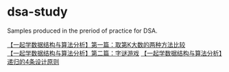 # dsa-study
Samples produced in the preriod of practice for DSA.

<a href = "https://blog.csdn.net/m0_48179608/article/details/114523105?spm=1001.2014.3001.5502">【一起学数据结构与算法分析】第一篇：取第K大数的两种方法比较</a><br>
<a href = "https://blog.csdn.net/m0_48179608/article/details/114577022?spm=1001.2014.3001.5502">【一起学数据结构与算法分析】第二篇：字谜游戏</a>
<a href= "https://blog.csdn.net/m0_48179608/article/details/114674641">【一起学数据结构与算法分析】递归的4条设计原则</a>
